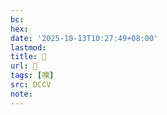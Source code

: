 ```yaml
---
bc:
hex:
date: '2025-10-13T10:27:49+08:00'
lastmod:
title: 􄃭
url: 􄃭
tags: [㘓]
src: DCCV
note:
---
```

